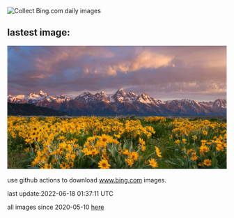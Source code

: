 ![Collect Bing.com daily images](https://github.com/counter2015/bing-daily-images/workflows/Collect%20Bing.com%20daily%20images/badge.svg)
## lastest image:
![](images/Balsamroot.jpg)

use github actions to download www.bing.com images.

last update:2022-06-18 01:37:11 UTC

all images since 2020-05-10 [here](https://github.com/counter2015/bing-daily-images/tree/master/images) 
